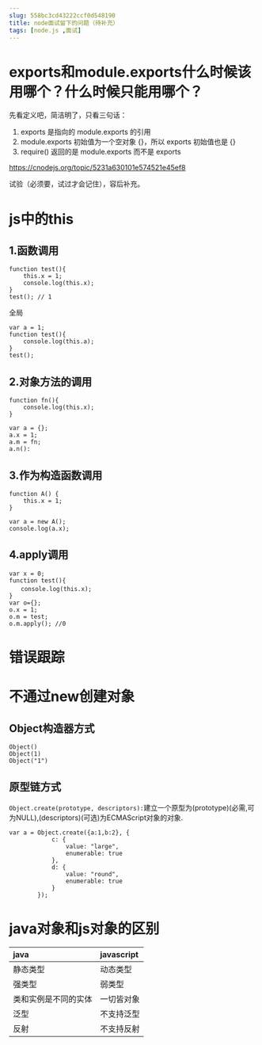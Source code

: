 ```yaml
---
slug: 558bc3cd43222ccf0d548190
title: node面试留下的问题（待补充）
tags: [node.js ,面试]
---
```


# exports和module.exports什么时候该用哪个？什么时候只能用哪个？
先看定义吧，简洁明了，只看三句话：
1. exports 是指向的 module.exports 的引用
1. module.exports 初始值为一个空对象 {}，所以 exports 初始值也是 {}
1. require() 返回的是 module.exports 而不是 exports

https://cnodejs.org/topic/5231a630101e574521e45ef8

试验（必须要，试过才会记住），容后补充。


# js中的this
## 1.函数调用
```
function test(){ 
	this.x = 1; 
	console.log(this.x); 
} 
test(); // 1 
```
全局
```
var a = 1;
function test(){
	console.log(this.a);
}
test();
```

## 2.对象方法的调用 
```
function fn(){
	console.log(this.x);
}

var a = {};
a.x = 1;
a.m = fn;
a.n():
``` 
## 3.作为构造函数调用
```
function A() {
	this.x = 1;
}

var a = new A();
console.log(a.x);
```
## 4.apply调用
```
var x = 0; 
function test(){ 
　　console.log(this.x); 
} 
var o={}; 
o.x = 1; 
o.m = test; 
o.m.apply(); //0 
```



# 错误跟踪



# 不通过new创建对象
## Object构造器方式
```
Object()
Object(1)
Object("1")
```
## 原型链方式
`Object.create(prototype, descriptors):`建立一个原型为(prototype)(必需,可为NULL),(descriptors)(可选)为ECMAScript对象的对象.
```
var a = Object.create({a:1,b:2}, {
            c: {
                value: "large",
                enumerable: true
            },
            d: {
                value: "round",
                enumerable: true
            }
        });
```

# java对象和js对象的区别
| java        | javascript           | 
|:----------------------|:-------------|
| 静态类型      | 动态类型 |
| 强类型      | 弱类型      |
| 类和实例是不同的实体 | 一切皆对象    |
| 泛型 | 不支持泛型 |
| 反射 | 不支持反射 |
